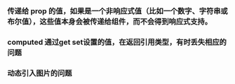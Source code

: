 ### 传递给 prop 的值，如果是一个非响应式值（比如一个数字、字符串或布尔值），这些值本身会被传递给组件，而不会得到响应式支持。

### computed 通过get set设置的值，在返回引用类型，有时丢失相应的问题

### 动态引入图片的问题